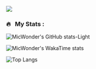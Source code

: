<!--
### Hi there 👋
-->

![](https://komarev.com/ghpvc/?username=micwonder&color=brightgreen&style=for-the-badge)

<!--
**micwonder/micwonder** is a ✨ _special_ ✨ repository because its `README.md` (this file) appears on your GitHub profile.

Here are some ideas to get you started:

- 🔭 I’m currently working on ...
- 🌱 I’m currently learning ...
- 👯 I’m looking to collaborate on ...
- 🤔 I’m looking for help with ...
- 💬 Ask me about ...
- 📫 How to reach me: ...
- 😄 Pronouns: ...
- ⚡ Fun fact: ...
-->
### 🔥 &nbsp; My Stats :

<p align="center">
  <!--<img src="https://github-readme-stats.vercel.app/api?username=NapoleonBC&show_icons=true&theme=default" width="800">-->
  
  ![MicWonder's GitHub stats-Light](https://github-readme-stats.vercel.app/api?username=micwonder\&show_icons=true\&theme=default#gh-light-mode-only)

  ![MicWonder's WakaTime stats](https://github-readme-stats.vercel.app/api/wakatime?username=techguru0)

  ![Top Langs](https://github-readme-stats.vercel.app/api/top-langs/?username=micwonder)
</p>
